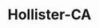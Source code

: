 ---
title: Hollister-CA
slug: hollister-ca
f_state:
- cms/state/california.md
f_locations:
- cms/payday-loan/advance-america-1252.md
- cms/payday-loan/ahorita-bail-bonds-3608.md
- cms/payday-loan/aloha-blue-payday-advance-4071.md
- cms/payday-loan/check-into-cash-11546.md
- cms/payday-loan/dolex-dollar-express-15983.md
- cms/payday-loan/esperanza-check-cashing-tax-preparation-16836.md
- cms/payday-loan/esperanza-travel-check-cashing-services-16837.md
- cms/payday-loan/esperanza-travel-check-chash-16838.md
- cms/payday-loan/giromex-inc-18980.md
updated-on: '2024-05-30T13:41:28.615Z'
created-on: '2024-05-30T13:41:28.615Z'
published-on: '2024-05-30T13:54:32.469Z'
f_city: Hollister
layout: '[city].html'
tags: city
---